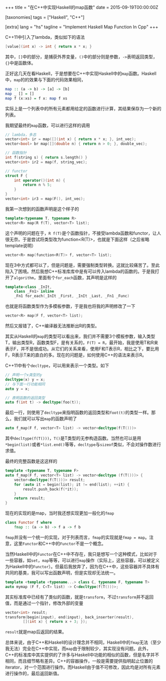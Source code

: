 +++
title = "在C++中实现Haskell的map函数"
date = 2015-09-19T00:00:00Z

[taxonomies]
tags = ["Haskell", "C++"]

[extra]
lang = "hs"
tagline = "Implement Haskell Map Function In Cpp"
+++

C++11中引入了lambda，类似如下的语法

```cpp
[value](int x) -> int { return x * x; }
```

其中，`[]`中的部分，是捕获外界变量，`()`中的部分则是参数，`->`表明返回类型，`{}`中是函数体。

正好这几天在看Haskell，于是想要在C++中实现Haskell中的`map`函数。Haskell中，`map`的的效果与下面的代码效果相同，

```haskell
map :: (a -> b) -> [a] -> [b]
map _ [] = []
map f (x:xs) = f x: map f xs
```

实际上是一个列表中的所有元素都用给定的函数进行计算，其结果保存为一个新的列表。

我期望最终的`map`函数，可以进行这样的调用

```cpp
// lambda，多态
vector<int> ir = map([](int x) { return x * x; }, int_vec);
vector<bool> br map([](double n) { return n > 0; }, double_vec);

// 函数指针
int f(string s) { return s.length() }
vector<int> ir2 = map(f, string_vec);

// functor
struct F {
	int operator()(int n) {
		return n % 5;
	}
}
vector<int> ir3 = map(F(), int_vec);
```

我第一次想到的函数声明是这个样子的

```cpp
template<typename T, typename R>
vector<R> map(R f(T), vector<T> list);
```

这个声明的问题在于，`R f(T)`是个函数指针，不接受lambda函数和functor，让人很无奈。于是尝试将类型改为function<R(T)>，也就是下面这样（之后省略template说明）

```cpp
vector<R> map(function<R(T)> f, vector<T> list);
```

现在3中方式都可以了，但是问题是，需要强制类型转换。这就比较痛苦了。至此陷入了困境。然后我想C++标准库库中是有可以传入lambda的函数的。于是我打开了`algorithm`，里面有个`for_each`函数，其声明是这样的

```cpp
template<class _InIt,
	class _Fn1> inline
	_Fn1 for_each(_InIt _First, _InIt _Last, _Fn1 _Func)
```

也就是将函数类型作为多模板参数，于是我也将我的声明修改了一下

```cpp
vector<R> map(F f, vector<T> list);
```

然后又报错了，C++编译器无法推断出R的类型。

其实从Haskell的`map`的类型可以看出来，我们并不需要3个模板参数，输入类型T，输出类型R，函数类型F，是有关系的，`F(T) = R`，最开始，我是使用T和R来表示F，并不是很成功。从它们的关系来看，使用F和T表示R，相比之下，要比用F，R表示T来的直白的多。现在的问题是，如何使用C++的语法来表示R。

C++11中有个`decltype`，可以用来表示一个类型。如下

```cpp
// 声明一个x类型的y
decltype(x) y = x;
// 与下面一行功能相同
auto y = x;

// 表明函数的返回类型
auto f(int t) -> decltype(foo(t));
```

最后一行，则使用了`decltype`来指明函数的返回类型和`foot(t)`的类型一样。那么，我们就可以写出`map`的函数声明了

```cpp
auto f_map(F f, vector<T> list) -> vector<decltype(f(T()))>
```

其中`decltype(f(T()))`，`T()`是T类型的无参构造函数。当然也可以是用`*begin(list)`或者`*list.end()`等等，`decltype`与`sizeof`类似，不会对操作数进行求值。

最终的完整函数是这这样的

```cpp
template <typename T, typename F>
auto f_map(F f, vector<T> list) -> vector<decltype (f(T()))> {
	vector<decltype(f(T()))> result;
	for (auto it = begin(list); it != end(list); ++it) {
		result.push_back(f(*it));
	}
	return result;
}
```

现在的实现的是map，当时我还想实现更加一般化的`fmap`

```hs
class Functor f where
	fmap :: (a -> b) -> f a -> f b
```

`fmap`并没有一个统一的实现，对于列表而言，`fmap`的实现就是`fmap = map`。注意，这里`Functor`和C++中的`Functor`不是一个概念。

当然Haskell中的`Functor`在C++中不存在，我只是想写一个这种模式，比如对于一些容器，如`set`，`map`等等，可以进行`map`操作（实际上，这些容器，可以被定义为Haskell中的`Functor`）。但最后我放弃了，因为在C++中，这些容器并不具体有共同的基类，我可以写出函数声明，但是实现却无法统一。

```cpp
template <template <typename...> class C, typename F, typename T>
auto mymap (F f, C<T> list) -> C<decltype(f(T()))>;
```

其实标准库中已经有了类似的函数，就是`transform`，不过`transform`并不返回值，而是通过一个指针，修改外部的变量

```cpp
vector<int> result;
transform(begin(input), end(input), back_inserter(result),
		[](int x) { return x + 3; });
```

`result`就是map后返回的结果。

总体来说，由于C++和Haskell的设计理念并不相同，Haskell中的`fmap`无法（至少我无法）完全在C++中实现，而`map`由于限制较少，其实现没有问题。此外，C++的标准库中其实提供的了许多与Haskell中功能的相似的函数，但是名字并不相同，而且细节略有差异。C++的容器操作，一般是需要提供指明起止位置的iterator，对一个范围进行操作。而Haskell由于值不可修改，因此均是对所有元素进行操作的，最后返回新值。
